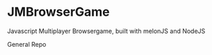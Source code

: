 JMBrowserGame
=============

Javascript Multiplayer Browsergame, built with melonJS and NodeJS

General Repo
